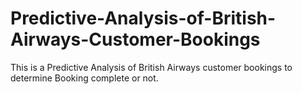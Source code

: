 # Predictive-Analysis-of-British-Airways-Customer-Bookings
This is a Predictive Analysis of British Airways customer bookings to determine Booking complete or not.
